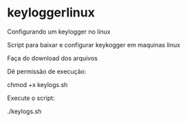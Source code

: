 # keyloggerlinux
Configurando um keylogger no linux

Script para baixar e configurar keykogger em maquinas linux

Faça do download dos arquivos

Dê permissão de execução:

  chmod +x keylogs.sh

Execute o script:

./keylogs.sh
